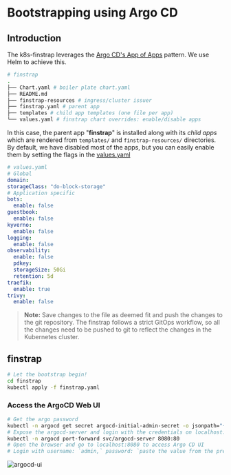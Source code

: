 # Bootstrapping using Argo CD

## Introduction

The k8s-finstrap leverages the [Argo CD's App of Apps](https://argo-cd.readthedocs.io/en/stable/operator-manual/cluster-bootstrapping/) pattern. We use Helm to achieve this.

```bash
# finstrap
.
├── Chart.yaml # boiler plate chart.yaml
├── README.md 
├── finstrap-resources # ingress/cluster issuer
├── finstrap.yaml # parent app 
├── templates # child app templates (one file per app)
└── values.yaml # finstrap chart overrides: enable/disable apps
```

In this case, the parent app "**finstrap**" is installed along with its *child apps* which are rendered from `templates/` and `finstrap-resources/` directories.
By default, we have disabled most of the apps, but you can easily enable them by setting the flags in the [values.yaml](./values.yaml)

```yaml
# values.yaml
# Global
domain: 
storageClass: "do-block-storage"
# Application specific
bots:
  enable: false
guestbook:
  enable: false
kyverno:
  enable: false  
logging:
  enable: false
observability:
  enable: false
  pdkey:
  storageSize: 50Gi
  retention: 5d
traefik:
  enable: true  
trivy:
  enable: false
```

> **Note:** Save changes to the file as deemed fit and push the changes to the git repository. The finstrap follows a strict GitOps workflow, so all the changes need to be pushed to git to reflect the changes in the Kubernetes cluster.

## finstrap

```bash
# Let the bootstrap begin!
cd finstrap
kubectl apply -f finstrap.yaml
```

### Access the ArgoCD Web UI

```bash
# Get the argo password
kubectl -n argocd get secret argocd-initial-admin-secret -o jsonpath="{.data.password}" | base64 -d; echo
# Expose the argocd-server and login with the credentials on localhost:8080
kubectl -n argocd port-forward svc/argocd-server 8080:80
# Open the browser and go to localhost:8080 to access Argo CD UI
# Login with username: `admin,` password: `paste the value from the previous step.`
```
![argocd-ui](../docs/argocd-ui.jpeg)

